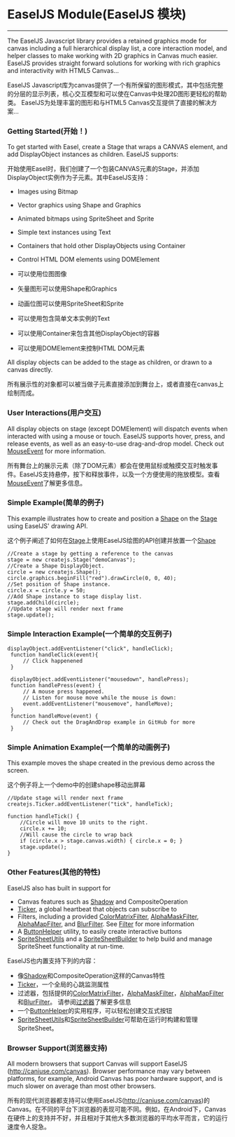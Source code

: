 # EaselJS Module(EaselJS 模块)

--------

The EaselJS Javascript library provides a retained graphics mode for canvas including a full hierarchical display list, a core interaction model, and helper classes to make working with 2D graphics in Canvas much easier. EaselJS provides straight forward solutions for working with rich graphics and interactivity with HTML5 Canvas...

EaselJS Javascript库为canvas提供了一个有所保留的图形模式，其中包括完整的分层的显示列表，核心交互模型和可以使在Canvas中处理2D图形更轻松的帮助类。 EaselJS为处理丰富的图形和与HTML5 Canvas交互提供了直接的解决方案...

### Getting Started(开始！)

To get started with Easel, create a Stage that wraps a CANVAS element, and add DisplayObject instances as children. EaselJS supports:

开始使用Easel时，我们创建了一个包装CANVAS元素的Stage，并添加DisplayObject实例作为子元素。其中EaselJS支持：

- Images using Bitmap
- Vector graphics using Shape and Graphics
- Animated bitmaps using SpriteSheet and Sprite
- Simple text instances using Text
- Containers that hold other DisplayObjects using Container
- Control HTML DOM elements using DOMElement

- 可以使用位图图像
- 矢量图形可以使用Shape和Graphics
- 动画位图可以使用SpriteSheet和Sprite
- 可以使用包含简单文本实例的Text
- 可以使用Container来包含其他DisplayObject的容器
- 可以使用DOMElement来控制HTML DOM元素

All display objects can be added to the stage as children, or drawn to a canvas directly.

所有展示性的对象都可以被当做子元素直接添加到舞台上，或者直接在canvas上绘制而成。

### User Interactions(用户交互)

All display objects on stage (except DOMElement) will dispatch events when interacted with using a mouse or touch. EaselJS supports hover, press, and release events, as well as an easy-to-use drag-and-drop model. Check out [MouseEvent](https://www.createjs.com/docs/easeljs/classes/MouseEvent.html) for more information.

所有舞台上的展示元素（除了DOM元素）都会在使用鼠标或触摸交互时触发事件。EaselJS支持悬停，按下和释放事件，以及一个方便使用的拖放模型。查看[MouseEvent](https://www.createjs.com/docs/easeljs/classes/MouseEvent.html)了解更多信息。

### Simple Example(简单的例子)

This example illustrates how to create and position a [Shape](https://www.createjs.com/docs/easeljs/classes/Shape.html) on the [Stage](https://www.createjs.com/docs/easeljs/classes/Shape.html) using EaselJS' drawing API.

这个例子阐述了如何在[Stage](https://www.createjs.com/docs/easeljs/classes/Shape.html)上使用EaselJS绘图的API创建并放置一个[Shape](https://www.createjs.com/docs/easeljs/classes/Shape.html)

```
//Create a stage by getting a reference to the canvas
stage = new createjs.Stage("demoCanvas");
//Create a Shape DisplayObject.
circle = new createjs.Shape();
circle.graphics.beginFill("red").drawCircle(0, 0, 40);
//Set position of Shape instance.
circle.x = circle.y = 50;
//Add Shape instance to stage display list.
stage.addChild(circle);
//Update stage will render next frame
stage.update();
```

### Simple Interaction Example(一个简单的交互例子)

```
displayObject.addEventListener("click", handleClick);
 function handleClick(event){
     // Click happenened
 }

 displayObject.addEventListener("mousedown", handlePress);
 function handlePress(event) {
     // A mouse press happened.
     // Listen for mouse move while the mouse is down:
     event.addEventListener("mousemove", handleMove);
 }
 function handleMove(event) {
     // Check out the DragAndDrop example in GitHub for more
 }

```

### Simple Animation Example(一个简单的动画例子)

This example moves the shape created in the previous demo across the screen.

这个例子将上一个demo中的创建shape移动出屏幕

```
//Update stage will render next frame
createjs.Ticker.addEventListener("tick", handleTick);

function handleTick() {
	//Circle will move 10 units to the right.
	circle.x += 10;
	//Will cause the circle to wrap back
	if (circle.x > stage.canvas.width) { circle.x = 0; }
	stage.update();
}
```

### Other Features(其他的特性)

EaselJS also has built in support for

- Canvas features such as [Shadow](https://www.createjs.com/docs/easeljs/classes/Shadow.html) and CompositeOperation
- [Ticker](https://www.createjs.com/docs/easeljs/classes/Ticker.html), a global heartbeat that objects can subscribe to
- Filters, including a provided [ColorMatrixFilter](https://www.createjs.com/docs/easeljs/classes/ColorMatrixFilter.html), [AlphaMaskFilter](https://www.createjs.com/docs/easeljs/classes/AlphaMaskFilter.html), [AlphaMapFilter](https://www.createjs.com/docs/easeljs/classes/AlphaMapFilter.html), and [BlurFilter](https://www.createjs.com/docs/easeljs/classes/BlurFilter.html). See [Filter](https://www.createjs.com/docs/easeljs/classes/Filter.html) for more information
- A [ButtonHelper](https://www.createjs.com/docs/easeljs/classes/ButtonHelper.html) utility, to easily create interactive buttons
- [SpriteSheetUtils](https://www.createjs.com/docs/easeljs/classes/SpriteSheetUtils.html) and a [SpriteSheetBuilder](https://www.createjs.com/docs/easeljs/classes/SpriteSheetBuilder.html) to help build and manage SpriteSheet functionality at run-time.


EaselJS也内置支持下列的内容：

- 像[Shadow](https://www.createjs.com/docs/easeljs/classes/Shadow.html)和CompositeOperation这样的Canvas特性
- [Ticker](https://www.createjs.com/docs/easeljs/classes/Ticker.html)，一个全局的心跳监测属性
- 过滤器，包括提供的[ColorMatrixFilter](https://www.createjs.com/docs/easeljs/classes/ColorMatrixFilter.html)，[AlphaMaskFilter](https://www.createjs.com/docs/easeljs/classes/AlphaMaskFilter.html)，[AlphaMapFilter](https://www.createjs.com/docs/easeljs/classes/AlphaMapFilter.html)和[BlurFilter](https://www.createjs.com/docs/easeljs/classes/BlurFilter.html)。 请参阅[过滤器](https://www.createjs.com/docs/easeljs/classes/Filter.html)了解更多信息
- 一个[ButtonHelper](https://www.createjs.com/docs/easeljs/classes/ButtonHelper.html)的实用程序，可以轻松创建交互式按钮
- [SpriteSheetUtils](https://www.createjs.com/docs/easeljs/classes/SpriteSheetUtils.html)和[SpriteSheetBuilder](https://www.createjs.com/docs/easeljs/classes/SpriteSheetBuilder.html)可帮助在运行时构建和管理SpriteSheet。

### Browser Support(浏览器支持)

All modern browsers that support Canvas will support EaselJS (http://caniuse.com/canvas). Browser performance may vary between platforms, for example, Android Canvas has poor hardware support, and is much slower on average than most other browsers.

所有的现代浏览器都支持可以使用EaselJS(http://caniuse.com/canvas)的Canvas。在不同的平台下浏览器的表现可能不同。例如，在Android下，Canvas在硬件上的支持并不好，并且相对于其他大多数浏览器的平均水平而言，它的运行速度令人捉急。
